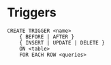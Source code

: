 # Triggers

```
CREATE TRIGGER <name>
	{ BEFORE | AFTER }
	{ INSERT | UPDATE | DELETE }
	ON <table>
	FOR EACH ROW <queries>
```
